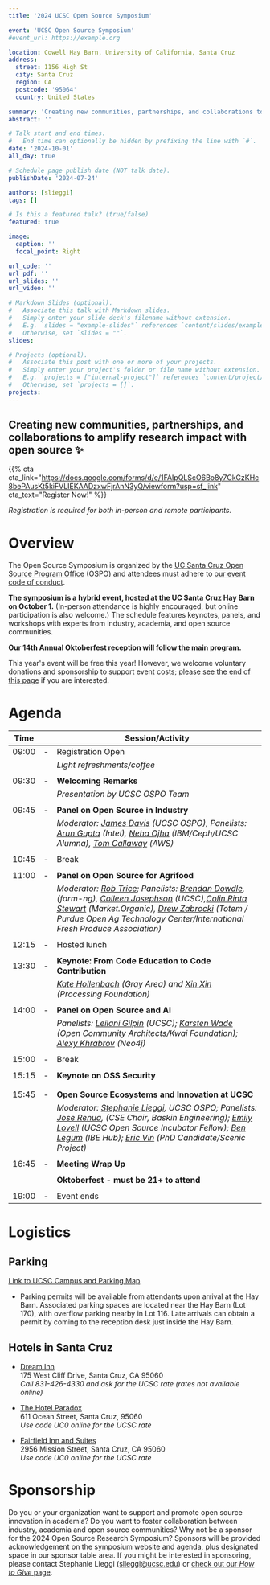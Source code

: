 ```yaml
---
title: '2024 UCSC Open Source Symposium'

event: 'UCSC Open Source Symposium'
#event_url: https://example.org

location: Cowell Hay Barn, University of California, Santa Cruz
address:
  street: 1156 High St
  city: Santa Cruz
  region: CA
  postcode: '95064'
  country: United States

summary: 'Creating new communities, partnerships, and collaborations to amplify research impact with open source.'
abstract: ''

# Talk start and end times.
#   End time can optionally be hidden by prefixing the line with `#`.
date: '2024-10-01'
all_day: true

# Schedule page publish date (NOT talk date).
publishDate: '2024-07-24'

authors: [slieggi]
tags: []

# Is this a featured talk? (true/false)
featured: true

image:
  caption: ''
  focal_point: Right

url_code: ''
url_pdf: ''
url_slides: ''
url_video: ''

# Markdown Slides (optional).
#   Associate this talk with Markdown slides.
#   Simply enter your slide deck's filename without extension.
#   E.g. `slides = "example-slides"` references `content/slides/example-slides.md`.
#   Otherwise, set `slides = ""`.
slides:

# Projects (optional).
#   Associate this post with one or more of your projects.
#   Simply enter your project's folder or file name without extension.
#   E.g. `projects = ["internal-project"]` references `content/project/deep-learning/index.md`.
#   Otherwise, set `projects = []`.
projects:
---
```


## Creating new communities, partnerships, and collaborations to amplify research impact with open source ✨


{{% cta cta_link="https://docs.google.com/forms/d/e/1FAIpQLScO6Bo8y7CkCzKHc8bePAusKt5kiFVLIEKAADzxwFjrAnN3yQ/viewform?usp=sf_link" cta_text="Register Now!" %}}


*Registration is required for both in-person and remote participants.*


# Overview

The Open Source Symposium is organized by the [UC Santa Cruz Open Source Program Office](https://ospo.ucsc.edu/) (OSPO) and attendees must adhere to [our event code of conduct](https://docs.google.com/document/d/e/2PACX-1vQMA4vVjqQYmAvSRpjOemfBJUb-1NsBThQSvJOrECzyYJz9myHrqdr6DBV2oFFBpvFeQ7TG_Sn793SZ/pub).

**The symposium is a hybrid event, hosted at the UC Santa Cruz Hay Barn on October 1.** (In-person attendance is highly encouraged, but online participation is also welcome.) The schedule features keynotes, panels, and workshops with experts from industry, academia, and open source communities.

**Our 14th Annual Oktoberfest reception will follow the main program.** 

This year's event will be free this year! However, we welcome voluntary donations and sponsorship to support event costs; [please see the end of this page](#sponsorship) if you are interested.


# Agenda

|Time||Session/Activity|
|----|-|----------------|
|09:00| -|Registration Open|
||| *Light refreshments/coffee*|
||||
|09:30| -|**Welcoming Remarks**|
||| *Presentation by UCSC OSPO Team*|
||||
|09:45| -|**Panel on Open Source in Industry**|
|||*Moderator: [James Davis](https://www.linkedin.com/in/james-davis-1b80011/) (UCSC OSPO), Panelists: [Arun Gupta](https://www.linkedin.com/in/arunpgupta/) (Intel), [Neha Ojha](https://www.linkedin.com/in/nehaojha/) (IBM/Ceph/UCSC Alumna), [Tom Callaway](https://www.linkedin.com/in/spotfoss/) (AWS)*|
||||
|10:45| -|Break|
||||
|11:00| -|**Panel on Open Source for Agrifood**|
|| |*Moderator: [Rob Trice](https://www.linkedin.com/in/robtrice/); Panelists: [Brendan Dowdle](https://www.linkedin.com/in/brendanbdowdle/), (farm-ng), [Colleen Josephson](https://www.linkedin.com/in/colleen-josephson-4b3a9216/) (UCSC),[Colin Rinta Stewart](https://www.linkedin.com/in/colinoak/?utm_source=share&utm_campaign=share_via&utm_content=profile&utm_medium=android_app) (Market.Organic), [Drew Zabrocki](https://www.linkedin.com/in/drewzabrocki/) (Totem / Purdue Open Ag Technology Center/International Fresh Produce Association)* |
||||
|12:15| -|Hosted lunch|
||||
|13:30| -|**Keynote: From Code Education to Code Contribution**|
|||*[Kate Hollenbach](https://grayarea.org/community-entry/kate-hollenbach/) (Gray Area) and [Xin Xin](https://docs.google.com/document/d/1hohgIr0rjkGeMa5sJKrv6MQf8HubNf4sJ22funAMG6g/pub) (Processing Foundation)*|
||||
|14:00| -|**Panel on Open Source and AI**|
|||*Panelists: [Leilani Gilpin](https://www.linkedin.com/in/leilanigilpin/) (UCSC); [Karsten Wade](https://www.linkedin.com/in/karsten-wade/) (Open Community Architects/Kwai Foundation); [Alexy Khrabrov](https://www.linkedin.com/in/chiefscientist/) (Neo4j)*|
||||
|15:00| -|Break|
||||
|15:15| -|**Keynote on OSS Security**|
||||
||||
|15:45| -|**Open Source Ecosystems and Innovation at UCSC**|
|||*Moderator: [Stephanie Lieggi](https://www.linkedin.com/in/stephanie-lieggi-8542624/), UCSC OSPO; Panelists: [Jose Renua](https://www.linkedin.com/in/jose-renau/), (CSE Chair, Baskin Engineering); [Emily Lovell](https://www.linkedin.com/in/emilymarielovell/) (UCSC Open Source Incubator Fellow); [Ben Legum](https://www.linkedin.com/in/legum/) (IBE Hub); [Eric Vin](https://www.linkedin.com/in/ericevin/) (PhD Candidate/Scenic Project)*| 
||||
|16:45| -|**Meeting Wrap Up**| 
||||
|||**Oktoberfest** - **must be 21+ to attend**|
||||
|19:00| -|Event ends|

# Logistics

## Parking

[Link to UCSC Campus and Parking Map](https://taps.ucsc.edu/pdf/parking-map.pdf)  

- Parking permits will be available from attendants upon arrival at the Hay Barn. Associated parking spaces are located near the Hay Barn (Lot 170), with overflow parking nearby in Lot 116. Late arrivals can obtain a permit by coming to the reception desk just inside the Hay Barn.

## Hotels in Santa Cruz

- [Dream Inn](http://www.dreaminnsantacruz.com)  
175 West Cliff Drive, Santa Cruz, CA 95060  
*Call 831-426-4330 and ask for the UCSC rate (rates not available online)*  

- [The Hotel Paradox](https://www.marriott.com/en-us/hotels/sjcak-hotel-paradox-autograph-collection/overview/?scid=f2ae0541-1279-4f24-b197-a979c79310b0)  
611 Ocean Street, Santa Cruz, 95060  
*Use code UC0 online for the UCSC rate*  

- [Fairfield Inn and Suites](https://www.marriott.com/en-us/hotels/sjccr-fairfield-inn-and-suites-santa-cruz/overview/?scid=f2ae0541-1279-4f24-b197-a979c79310b0)  
2956 Mission Street, Santa Cruz, CA 95060  
*Use code UC0 online for the UCSC rate*  

# Sponsorship

Do you or your organization want to support and promote open source innovation in academia? Do you want to foster collaboration between industry, academia and open source communities? Why not be a sponsor for the 2024 Open Source Research Symposium? Sponsors will be provided acknowledgement on the symposium website and agenda, plus designated space in our sponsor table area. If you might be interested in sponsoring, please contact Stephanie Lieggi ([slieggi@ucsc.edu](mailto:slieggi@ucsc.edu)) or [check out our *How to Give* page](https://ucsc-ospo.github.io/bankinfo/). 
